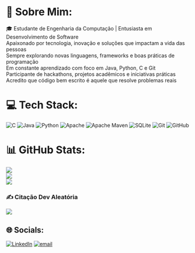 # 🏹 Sobre Mim:
🎓 Estudante de Engenharia da Computação | Entusiasta em Desenvolvimento de Software<br>Apaixonado por tecnologia, inovação e soluções que impactam a vida das pessoas<br>Sempre explorando novas linguagens, frameworks e boas práticas de programação<br> Em constante aprendizado com foco em Java, Python, C e Git<br> Participante de hackathons, projetos acadêmicos e iniciativas práticas<br> Acredito que código bem escrito é aquele que resolve problemas reais 

# 💻 Tech Stack:
![C](https://img.shields.io/badge/c-%2300599C.svg?style=for-the-badge&logo=c&logoColor=white) ![Java](https://img.shields.io/badge/java-%23ED8B00.svg?style=for-the-badge&logo=openjdk&logoColor=white) ![Python](https://img.shields.io/badge/python-3670A0?style=for-the-badge&logo=python&logoColor=ffdd54) ![Apache](https://img.shields.io/badge/apache-%23D42029.svg?style=for-the-badge&logo=apache&logoColor=white) ![Apache Maven](https://img.shields.io/badge/Apache%20Maven-C71A36?style=for-the-badge&logo=Apache%20Maven&logoColor=white) ![SQLite](https://img.shields.io/badge/sqlite-%2307405e.svg?style=for-the-badge&logo=sqlite&logoColor=white) ![Git](https://img.shields.io/badge/git-%23F05033.svg?style=for-the-badge&logo=git&logoColor=white) ![GitHub](https://img.shields.io/badge/github-%23121011.svg?style=for-the-badge&logo=github&logoColor=white)
# 📊 GitHub Stats:
![](https://github-readme-stats.vercel.app/api?username=pehe1&theme=dark&hide_border=false&include_all_commits=true&count_private=false)<br/>
![](https://nirzak-streak-stats.vercel.app/?user=pehe1&theme=dark&hide_border=false)<br/>
![](https://github-readme-stats.vercel.app/api/top-langs/?username=pehe1&theme=dark&hide_border=false&include_all_commits=true&count_private=false&layout=compact)

### ✍️ Citação Dev Aleatória
![](https://quotes-github-readme.vercel.app/api?type=horizontal&theme=radical)

## 🌐 Socials:
[![LinkedIn](https://img.shields.io/badge/LinkedIn-%230077B5.svg?logo=linkedin&logoColor=white)](https://www.linkedin.com/in/pedrocavalcantebarrense/) [![email](https://img.shields.io/badge/Email-D14836?logo=gmail&logoColor=white)](mailto:opedroo@pm.me)
